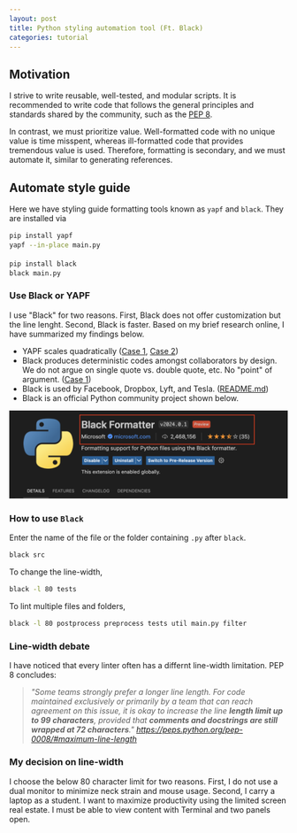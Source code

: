 ```yaml
---
layout: post
title: Python styling automation tool (Ft. Black)
categories: tutorial
---
```


## Motivation

I strive to write reusable, well-tested, and modular scripts. It is recommended
to write code that follows the general principles and standards shared by the
community, such as the [PEP 8](https://peps.python.org/pep-0008/).

In contrast, we must prioritize value. Well-formatted code with no unique value
is time misspent, whereas ill-formatted code that provides tremendous value is
used. Therefore, formatting is secondary, and we must automate it, similar to
generating references.

## Automate style guide

Here we have styling guide formatting tools known as `yapf` and `black`. They
are installed via

```bash
pip install yapf
yapf --in-place main.py

pip install black
black main.py
```

### Use Black or YAPF

I use "Black" for two reasons. First, Black does not offer customization but the
line lenght. Second, Black is faster. Based on my brief research online, I have
summarized my findings below.

- YAPF scales quadratically ([Case 1](https://github.com/google/yapf/issues/39),
  [Case 2](https://github.com/google/yapf/issues/264))
- Black produces deterministic codes amongst collaborators by design. We do not
  argue on single quote vs. double quote, etc. No "point" of argument.
  ([Case 1](https://www.reddit.com/r/Python/comments/sidqze/black_vs_yapf_vs/?rdt=61802))
- Black is used by Facebook, Dropbox, Lyft, and Tesla.
  ([README.md](https://github.com/psf/black?tab=readme-ov-file))
- Black is an official Python community project shown below.

![Black Python VS Code](/files/blog/2024-03-11-python-styling-guide/1.png)

### How to use `Black`

Enter the name of the file or the folder containing `.py` after `black`.

```bash
black src
```

To change the line-width,

```bash
black -l 80 tests
```

To lint multiple files and folders,

```bash
black -l 80 postprocess preprocess tests util main.py filter
```

### Line-width debate

I have noticed that every linter often has a differnt line-width limitation. PEP
8 concludes:

> _"Some teams strongly prefer a longer line length. For code maintained
> exclusively or primarily by a team that can reach agreement on this issue, it
> is okay to increase the line **length limit up to 99 characters**, provided
> that **comments and docstrings are still wrapped at 72 characters**."
> <https://peps.python.org/pep-0008/#maximum-line-length>_

### My decision on line-width

I choose the below 80 character limit for two reasons. First, I do not use a
dual monitor to minimize neck strain and mouse usage. Second, I carry a laptop
as a student. I want to maximize productivity using the limited screen real
estate. I must be able to view content with Terminal and two panels open.
